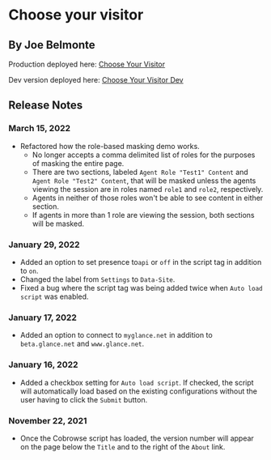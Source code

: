 # Choose your visitor

## By Joe Belmonte

Production deployed here: [Choose Your Visitor](https://joebelmonte.site/chooseyourvisitor.html)

Dev version deployed here: [Choose Your Visitor Dev](https://joebelmonte.site/dev/cyv/chooseyourvisitor.html)

## Release Notes

### March 15, 2022

- Refactored how the role-based masking demo works.
  - No longer accepts a comma delimited list of roles for the purposes of masking the entire page.
  - There are two sections, labeled `Agent Role "Test1" Content` and `Agent Role "Test2" Content`, that will be masked unless the agents viewing the session are in roles named `role1` and `role2`, respectively.
  - Agents in neither of those roles won't be able to see content in either section.
  - If agents in more than 1 role are viewing the session, both sections will be masked.

### January 29, 2022

- Added an option to set presence to`api` or `off` in the script tag in addition to `on`.
- Changed the label from `Settings` to `Data-Site`.
- Fixed a bug where the script tag was being added twice when `Auto load script` was enabled.

### January 17, 2022

- Added an option to connect to `myglance.net` in addition to `beta.glance.net` and `www.glance.net`.

### January 16, 2022

- Added a checkbox setting for `Auto load script`. If checked, the script will automatically load based on the existing configurations without the user having to click the `Submit` button.

### November 22, 2021

- Once the Cobrowse script has loaded, the version number will appear on the page below the `Title` and to the right of the `About` link.
